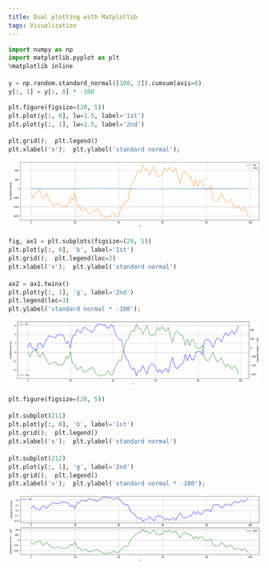 ```yaml
---
title: Dual plotting with Matplotlib
tags: Visualization
---
```


<!--more-->


```python
import numpy as np
import matplotlib.pyplot as plt
%matplotlib inline

y = np.random.standard_normal([100, 2]).cumsum(axis=0)
y[:, 1] = y[:, 0] * -100
```


```python
plt.figure(figsize=(20, 5))
plt.plot(y[:, 0], lw=1.5, label='1st')
plt.plot(y[:, 1], lw=1.5, label='2nd')

plt.grid();  plt.legend()
plt.xlabel('x');  plt.ylabel('standard normal');
```


![png](/images/Prog_Visualization/2020-03-12-dual_plot/output_1_0.png)



```python
fig, ax1 = plt.subplots(figsize=(20, 5))
plt.plot(y[:, 0], 'b', label='1st')
plt.grid();  plt.legend(loc=2)
plt.xlabel('x');  plt.ylabel('standard normal')

ax2 = ax1.twinx()
plt.plot(y[:, 1], 'g', label='2nd')
plt.legend(loc=3)
plt.ylabel('standard normal * -100');
```


![png](/images/Prog_Visualization/2020-03-12-dual_plot/output_2_0.png)



```python
plt.figure(figsize=(20, 5))

plt.subplot(211)
plt.plot(y[:, 0], 'b', label='1st')
plt.grid();  plt.legend()
plt.xlabel('x');  plt.ylabel('standard normal')

plt.subplot(212)
plt.plot(y[:, 1], 'g', label='2nd')
plt.grid();  plt.legend()
plt.xlabel('x');  plt.ylabel('standard normal * -100');
```


![png](/images/Prog_Visualization/2020-03-12-dual_plot/output_3_0.png)

